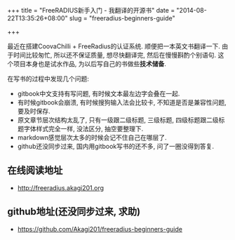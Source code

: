 +++
title = "FreeRADIUS新手入门 - 我翻译的开源书"
date = "2014-08-22T13:35:26+08:00"
slug = "freeradius-beginners-guide"

+++

最近在搭建CoovaChilli + FreeRadius的认证系统. 顺便把一本英文书翻译一下. 由于时间比较匆忙, 所以还不保证质量, 想尽快翻译完, 然后在慢慢斟酌个别语句. 这个项目本身也是试水作品, 为以后写自己的书做些**技术储备**.

在写书的过程中发现几个问题:
* gitbook中文支持有写问题, 有时候文本最左边字会叠在一起.
* 有时候gitbook会崩溃, 有时候搜狗输入法会比较卡, 不知道是否是兼容性问题, 要及时保存.
* 原文章节层次结构太乱了, 只有一级跟二级标题, 三级标题, 四级标题跟二级标题字体样式完全一样, 没法区分, 抽空要整理下.
* markdown感觉层次太多的时候会记不住自己在哪层了.
* github还没同步过来, 国内用gitbook写书的还不多, 问了一圈没得到答复.

## 在线阅读地址
* <http://freeradius.akagi201.org>

## github地址(还没同步过来, 求助)
* <https://github.com/Akagi201/freeradius-beginners-guide>